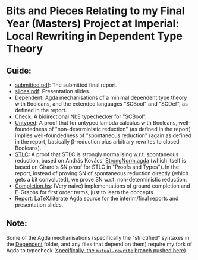 # Bits and Pieces Relating to my Final Year (Masters) Project at Imperial: Local Rewriting in Dependent Type Theory

## Guide:

- [submitted.pdf](./submitted.pdf): The submitted final report.
- [slides.pdf](./slides.pdf): Presentation slides.
- [Dependent](./Dependent): Agda mechanisations of a minimal dependent type theory with Booleans, and the extended languages "SCBool" and "SCDef", as defined in the report.
- [Check](./Check): A bidirectional NbE typechecker for "SCBool".
- [Untyped](./Untyped/BoolRw.agda): A proof that for untyped lambda calculus with Booleans, well-foundedness of "non-deterministic reduction" (as defined in the report) implies well-foundedness of "spontaneous reduction" (again as defined in the report, basically β-reduction plus arbitrary rewrites to closed Booleans).
- [STLC](./STLC): A proof that STLC is strongly normalising w.r.t. spontaneous reduction, based on András Kovács' [StrongNorm.agda](https://github.com/AndrasKovacs/misc-stuff/blob/master/agda/STLCStrongNorm/StrongNorm.agda) (which itself is based on Girard's SN proof for STLC in "Proofs and Types"). In the report, instead of proving SN of spontaneous reduction directly (which gets a bit convoluted), we prove SN w.r.t. non-deterministic reduction.
- [Completion.hs](./Completion.hs): (Very naive) implementations of ground completion and E-Graphs for first order terms, just to learn the concepts.
- [Report](./Report): LaTeX/literate Agda source for the interim/final reports and presentation slides.

## Note:

Some of the Agda mechanisations (specifically the "strictified" syntaxes in the [Dependent](./Dependent/) folder, and any files that depend on them) require my fork of Agda to typecheck ([specifically, the `mutual-rewrite` branch pushed here](https://github.com/NathanielB123/agda/tree/mutual-rewrite)).
